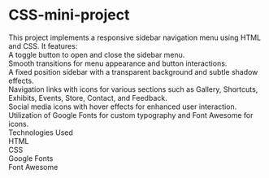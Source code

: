 # CSS-mini-project
This project implements a responsive sidebar navigation menu using HTML and CSS. It features:
<br>
A toggle button to open and close the sidebar menu.<br>
Smooth transitions for menu appearance and button interactions.<br>
A fixed position sidebar with a transparent background and subtle shadow effects.<br>
Navigation links with icons for various sections such as Gallery, Shortcuts, Exhibits, Events, Store, Contact, and Feedback.<br>
Social media icons with hover effects for enhanced user interaction.<br>
Utilization of Google Fonts for custom typography and Font Awesome for icons.<br>
Technologies Used<br>
HTML<br>
CSS<br>
Google Fonts<br>
Font Awesome<br>

